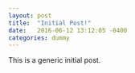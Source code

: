 ```yaml
---
layout: post
title:  "Initial Post!"
date:   2016-06-12 13:12:05 -0400
categories: dummy
---
```

This is a generic initial post.

